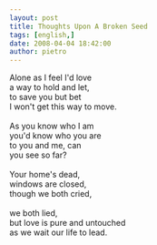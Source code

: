 ```yaml
---
layout: post
title: Thoughts Upon A Broken Seed
tags: [english,]
date: 2008-04-04 18:42:00
author: pietro
---
```

Alone as I feel I'd love<br/>a way to hold and let,<br/>to save you but bet<br/>I won't get this way to move.<br/><br/>As you know who I am<br/>you'd know who you are<br/>to you and me, can<br/>you see so far?<br/><br/>Your home's dead,<br/>windows are closed,<br/>though we both cried,<br/><br/>we both lied,<br/>but love is pure and untouched<br/>as we wait our life to lead.
